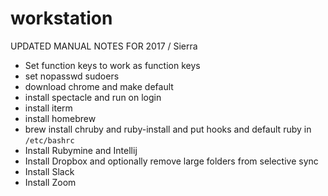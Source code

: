 # workstation

UPDATED MANUAL NOTES FOR 2017 / Sierra

* Set function keys to work as function keys
* set nopasswd sudoers
* download chrome and make default
* install spectacle and run on login
* install iterm
* install homebrew
* brew install chruby and ruby-install and put hooks and default ruby in `/etc/bashrc`
* Install Rubymine and Intellij
* Install Dropbox and optionally remove large folders from selective sync
* Install Slack
* Install Zoom
